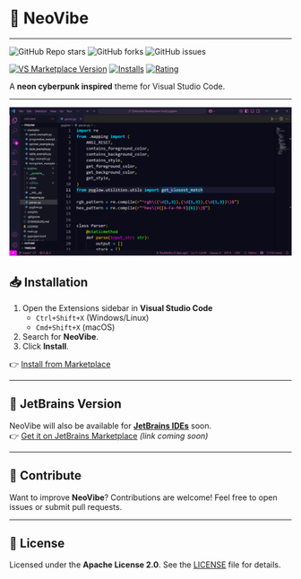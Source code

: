 # 🌌 NeoVibe

---

![GitHub Repo stars](https://img.shields.io/github/stars/BirukBelihu/neovibe?style=flat-square&logo=github)
![GitHub forks](https://img.shields.io/github/forks/BirukBelihu/neovibe?style=flat-square&logo=github)
![GitHub issues](https://img.shields.io/github/issues/BirukBelihu/neovibe?style=flat-square)

[![VS Marketplace Version](https://img.shields.io/visual-studio-marketplace/v/birukbelihu.neovibe?style=flat-square&logo=visual-studio-code)](https://marketplace.visualstudio.com/items?itemName=birukbelihu.neovibe)
[![Installs](https://img.shields.io/visual-studio-marketplace/i/birukbelihu.neovibe?style=flat-square)](https://marketplace.visualstudio.com/items?itemName=birukbelihu.neovibe)
[![Rating](https://img.shields.io/visual-studio-marketplace/r/birukbelihu.neovibe?style=flat-square)](https://marketplace.visualstudio.com/items?itemName=birukbelihu.neovibe)

A **neon cyberpunk inspired** theme for Visual Studio Code.

---

![NeoVibe Sample](https://github.com/birukbelihu/neovibe/raw/main/images/sample.png)

## 📥 Installation

1. Open the Extensions sidebar in **Visual Studio Code**  
   - `Ctrl+Shift+X` (Windows/Linux)  
   - `Cmd+Shift+X` (macOS)  
2. Search for **NeoVibe**.  
3. Click **Install**.  

👉 [Install from Marketplace](https://marketplace.visualstudio.com/items?itemName=birukbelihu.neovibe)

---

## 🧩 JetBrains Version

NeoVibe will also be available for [**JetBrains IDEs**](https://www.jetbrains.com/ides/) soon.  
👉 [Get it on JetBrains Marketplace](https://plugins.jetbrains.com/) _(link coming soon)_

---

## 🙌 Contribute

Want to improve **NeoVibe**? Contributions are welcome! Feel free to open issues or submit pull requests.

---

## 📄 License

Licensed under the **Apache License 2.0**. See the [LICENSE](https://github.com/birukbelihu/neovibe/blob/main/LICENSE) file for details.

